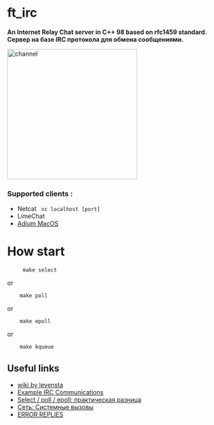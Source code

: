# ft_irc

**An Internet Relay Chat server in C++ 98 based on rfc1459 standard.  
Сервер на базе IRC протокола для обмена сообщениями.**

<img src="https://media.giphy.com/media/xT1XGwtY71kMjBkORi/giphy.gif" width="300"  alt="channel"/>

### Supported clients :
- Netcat 
  ` nc localhost [port]`
- LimeChat
- [Adium MacOS](https://adium.im/)



# How start
    
        
         make select
or

        make poll
or  

        make epoll
or
        
        make kqueue





## Useful links 
- [wiki by levensta](https://github.com/levensta/IRC-Server)
- [Example IRC Communications](http://chi.cs.uchicago.edu/chirc/irc_examples.html)
- [Select / poll / epoll: практическая разница](https://habr.com/ru/company/infopulse/blog/415259/)
- [Сеть: Системные вызовы](https://masandilov.ru/network/guide_to_network_programming5#5.9)
- [ERROR REPLIES](https://gist.github.com/proxypoke/2264878)
